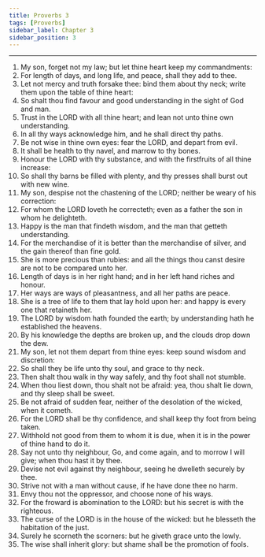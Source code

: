 ```yaml
---
title: Proverbs 3
tags: [Proverbs]
sidebar_label: Chapter 3
sidebar_position: 3
---
```


---
1. My son, forget not my law; but let thine heart keep my commandments:
2. For length of days, and long life, and peace, shall they add to thee.
3. Let not mercy and truth forsake thee: bind them about thy neck; write them upon the table of thine heart:
4. So shalt thou find favour and good understanding in the sight of God and man.
5. Trust in the LORD with all thine heart; and lean not unto thine own understanding.
6. In all thy ways acknowledge him, and he shall direct thy paths.
7. Be not wise in thine own eyes: fear the LORD, and depart from evil.
8. It shall be health to thy navel, and marrow to thy bones.
9. Honour the LORD with thy substance, and with the firstfruits of all thine increase:
10. So shall thy barns be filled with plenty, and thy presses shall burst out with new wine.
11. My son, despise not the chastening of the LORD; neither be weary of his correction:
12. For whom the LORD loveth he correcteth; even as a father the son in whom he delighteth.
13. Happy is the man that findeth wisdom, and the man that getteth understanding.
14. For the merchandise of it is better than the merchandise of silver, and the gain thereof than fine gold.
15. She is more precious than rubies: and all the things thou canst desire are not to be compared unto her.
16. Length of days is in her right hand; and in her left hand riches and honour.
17. Her ways are ways of pleasantness, and all her paths are peace.
18. She is a tree of life to them that lay hold upon her: and happy is every one that retaineth her.
19. The LORD by wisdom hath founded the earth; by understanding hath he established the heavens.
20. By his knowledge the depths are broken up, and the clouds drop down the dew.
21. My son, let not them depart from thine eyes: keep sound wisdom and discretion:
22. So shall they be life unto thy soul, and grace to thy neck.
23. Then shalt thou walk in thy way safely, and thy foot shall not stumble.
24. When thou liest down, thou shalt not be afraid: yea, thou shalt lie down, and thy sleep shall be sweet.
25. Be not afraid of sudden fear, neither of the desolation of the wicked, when it cometh.
26. For the LORD shall be thy confidence, and shall keep thy foot from being taken.
27. Withhold not good from them to whom it is due, when it is in the power of thine hand to do it.
28. Say not unto thy neighbour, Go, and come again, and to morrow I will give; when thou hast it by thee.
29. Devise not evil against thy neighbour, seeing he dwelleth securely by thee.
30. Strive not with a man without cause, if he have done thee no harm.
31. Envy thou not the oppressor, and choose none of his ways.
32. For the froward is abomination to the LORD: but his secret is with the righteous.
33. The curse of the LORD is in the house of the wicked: but he blesseth the habitation of the just.
34. Surely he scorneth the scorners: but he giveth grace unto the lowly.
35. The wise shall inherit glory: but shame shall be the promotion of fools.